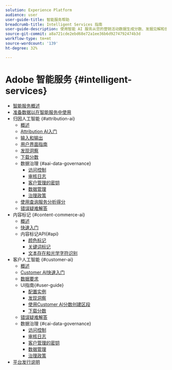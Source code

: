 ```yaml
---
solution: Experience Platform
audience: user
user-guide-title: 智能服务帮助
breadcrumb-title: Intelligent Services 指南
user-guide-description: 使用智能 AI 服务从您的营销活动数据生成分数、发掘见解和创建区段。
source-git-commit: a8a721cde2ebd68e72a1ee36b6d9274792474b3d
workflow-type: tm+mt
source-wordcount: '139'
ht-degree: 32%

---
```



# Adobe 智能服务 {#intelligent-services}

- [智能服务概述](home.md)
- [准备数据以在智能服务中使用](data-preparation.md)
- 归因人工智能 {#attribution-ai}
   - [概述](attribution-ai/overview.md)
   - [Attribution AI入门](attribution-ai/getting-started.md)
   - [输入和输出](attribution-ai/input-output.md)
   - [用户界面指南](attribution-ai/user-guide.md)
   - [发现洞察](attribution-ai/discover-insights.md)
   - [下载分数](attribution-ai/download-scores.md)
   - 数据治理 {#aai-data-governance}
      - [访问控制](attribution-ai/aai-data-governance/access-controls.md)
      - [审核日志](attribution-ai/aai-data-governance/audit-logs.md)
      - [客户管理的密钥](attribution-ai/aai-data-governance/customer-managed-keys.md)
      - [数据管理](attribution-ai/aai-data-governance/data-governance.md)
      - [治理政策](attribution-ai/aai-data-governance/governance-policies.md)
   - [使用查询服务分析得分](attribution-ai/aai-query-service.md)
   - [错误疑难解答](attribution-ai/troubleshooting.md)
- 内容标记 {#content-commerce-ai}
   - [概述](content-commerce-ai/overview.md)
   - [快速入门](content-commerce-ai/getting-started.md)
   - 内容标记API{#api}
      - [颜色标记](content-commerce-ai/api/color-tagging.md)
      - [关键词标记](content-commerce-ai/api/keyword-tagging.md)
      - [文本存在和光学字符识别](content-commerce-ai/api/optical-character-recognition.md)
- 客户人工智能 {#customer-ai}
   - [概述](customer-ai/overview.md)
   - [Customer AI快速入门](customer-ai/getting-started.md)
   - [数据要求](customer-ai/data-requirements.md)
   - UI指南{#user-guide}
      - [配置实例](customer-ai/user-guide/configure.md)
      - [发现洞察](customer-ai/user-guide/discover-insights.md)
      - [使用Customer AI分数创建区段](customer-ai/user-guide/create-segment.md)
      - [下载分数](customer-ai/user-guide/download-scores.md)
   - [错误疑难解答](customer-ai/troubleshooting.md)
   - 数据治理 {#cai-data-governance}
      - [访问控制](customer-ai/cai-data-governance/access-controls.md)
      - [审核日志](customer-ai/cai-data-governance/audit-logs.md)
      - [客户管理的密钥](customer-ai/cai-data-governance/customer-managed-keys.md)
      - [数据管理](customer-ai/cai-data-governance/data-governance.md)
      - [治理政策](customer-ai/cai-data-governance/governance-policies.md)
- [平台发行说明](https://www.adobe.com/go/platform-release-notes_cn)
